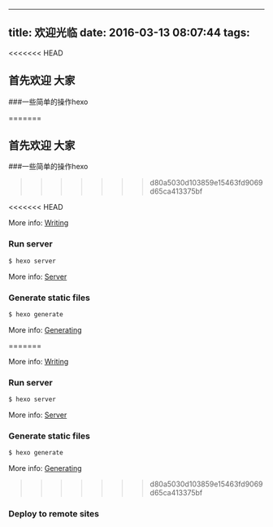 ﻿---
title: 欢迎光临
date: 2016-03-13 08:07:44
tags:
  ---
<<<<<<< HEAD

## 首先欢迎 大家

###一些简单的操作hexo

=======

## 首先欢迎 大家

###一些简单的操作hexo

>>>>>>> d80a5030d103859e15463fd9069d65ca413375bf


<!-- more -->

<<<<<<< HEAD


More info: [Writing](https://hexo.io/docs/writing.html)

### Run server

``` bash
$ hexo server
```

More info: [Server](https://hexo.io/docs/server.html)

### Generate static files

``` bash
$ hexo generate
```

More info: [Generating](https://hexo.io/docs/generating.html)

=======


More info: [Writing](https://hexo.io/docs/writing.html)

### Run server

``` bash
$ hexo server
```

More info: [Server](https://hexo.io/docs/server.html)

### Generate static files

``` bash
$ hexo generate
```

More info: [Generating](https://hexo.io/docs/generating.html)

>>>>>>> d80a5030d103859e15463fd9069d65ca413375bf
### Deploy to remote sites